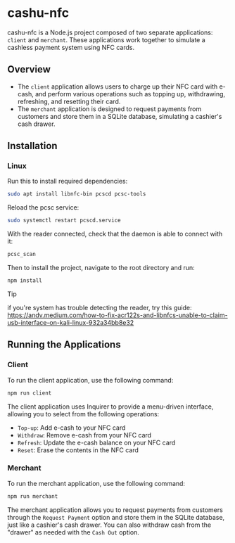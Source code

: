 # cashu-nfc

cashu-nfc is a Node.js project composed of two separate applications: `client` and `merchant`. These applications work together to simulate a cashless payment system using NFC cards.

## Overview

* The `client` application allows users to charge up their NFC card with e-cash, and perform various operations such as topping up, withdrawing, refreshing, and resetting their card.
* The `merchant` application is designed to request payments from customers and store them in a SQLite database, simulating a cashier's cash drawer.

## Installation

### Linux
Run this to install required dependencies:
 ```bash
sudo apt install libnfc-bin pcscd pcsc-tools
```
Reload the pcsc service:
```bash
sudo systemctl restart pcscd.service
```
With the reader connected, check that the daemon is able to connect with it:
```bash
pcsc_scan
```
Then to install the project, navigate to the root directory and run:
```bash
npm install
```

>[!TIP]
> if you're system has trouble detecting the reader,
> try this guide: https://andv.medium.com/how-to-fix-acr122s-and-libnfcs-unable-to-claim-usb-interface-on-kali-linux-932a34bb8e32

## Running the Applications

### Client

To run the client application, use the following command:
```bash
npm run client
```

The client application uses Inquirer to provide a menu-driven interface, allowing you to select from the following operations:

* `Top-up`: Add e-cash to your NFC card
* `Withdraw`: Remove e-cash from your NFC card
* `Refresh`: Update the e-cash balance on your NFC card
* `Reset`: Erase the contents in the NFC card

### Merchant

To run the merchant application, use the following command:
```bash
npm run merchant
```

The merchant application allows you to request payments from customers through the `Request Payment` option and store them in the SQLite database, just like a cashier's cash drawer. You can also withdraw cash from the "drawer" as needed with the `Cash Out` option.
